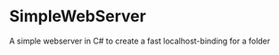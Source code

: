 SimpleWebServer
===============

A simple webserver in C# to create a fast localhost-binding for a folder